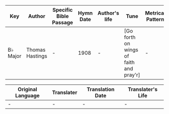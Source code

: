 Key | Author   | Specific Bible Passage     |Hymn Date |Author's life |Tune |Metrical Pattern   |Composer/Source
-- | --------- | ---------------------------|----------|--------------|-----|-------------------|-------------  
B♭ Major |Thomas Hastings |- |1908 |- |[Go forth on wings of faith and pray'r] |- |F. E. Beldon

Original Language | Translater | Translation Date   | Translater's Life  
----------------- | --------- | --------------------|-------------     
\- |- |- |-
